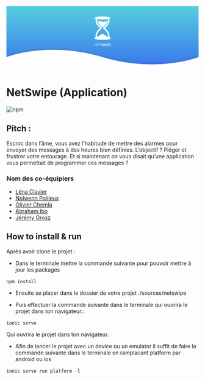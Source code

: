 ![logo](medias/banner.png)

# NetSwipe (Application)

![npm](https://img.shields.io/badge/Version-1.3-blue.svg)

## Pitch :

 Escroc dans l’âme, vous avez l’habitude de mettre des alarmes pour envoyer des messages à des heures bien définies. L’objectif ? Piéger et frustrer votre entourage.
 Et si maintenant on vous disait qu’une application vous permettait de programmer ces messages ?

### Nom des co-équipiers
- [Léna Clavier](https://github.com/l-naC)
- [Nolwenn Poilleux](https://github.com/nute-25)
- [Olivier Chemla](https://github.com/olivech12)
- [Abraham Ibo](https://github.com/abrahamibo)
- [Jérémy Grosz](https://github.com/jeremygsz)

## How to install & run

Après avoir cloné le projet :

- Dans le terminale mettre la commande suivante pour pouvoir mettre à jour les packages

```shell
npm install
```

- Ensuite se placer dans le dossier de votre projet ./sources/netswipe 

- Puis effectuer la commande suivante dans le terminale qui ouvrira le projet dans ton navigateur.:

```shell
ionic serve
```

Qui ouvrira le projet dans ton navigateur.

- Afin de lancer le projet avec un device ou un emulator il suffit de faire la commande suivante dans le terminale en ramplacant platform par android ou ios

```shell
ionic serve run platform -l
```